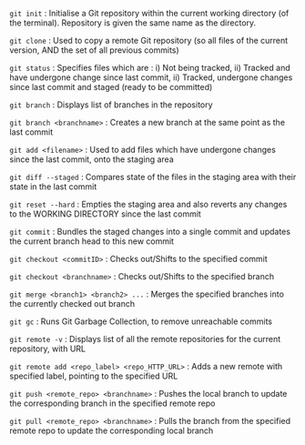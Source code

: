 `git init` : Initialise a Git repository within the current working directory (of the terminal). Repository is given the same name as the directory.

`git clone` : Used to copy a remote Git repository (so all files of the current version, AND the set of all previous commits)

`git status` : Specifies files which are : i) Not being tracked, ii) Tracked and have undergone change since last commit, ii) Tracked, undergone changes since last commit and staged (ready to be committed)

`git branch` : Displays list of branches in the repository

`git branch <branchname>` : Creates a new branch at the same point as the last commit

`git add <filename>` : Used to add files which have undergone changes since the last commit, onto the staging area

`git diff --staged` : Compares state of the files in the staging area with their state in the last commit

`git reset --hard` : Empties the staging area and also reverts any changes to the WORKING DIRECTORY since the last commit

`git commit` : Bundles the staged changes into a single commit and updates the current branch head to this new commit

`git checkout <commitID>` : Checks out/Shifts to the specified commit

`git checkout <branchname>` : Checks out/Shifts to the specified branch

`git merge <branch1> <branch2> ...` :  Merges the specified branches into the currently checked out branch

`git gc` : Runs Git Garbage Collection, to remove unreachable commits

`git remote -v` : Displays list of all the remote repositories for the current repository, with URL

`git remote add <repo_label> <repo_HTTP_URL>` : Adds a new remote with specified label, pointing to the specified URL

`git push <remote_repo> <branchname>` : Pushes the local branch to update the corresponding branch in the specified remote repo

`git pull <remote_repo> <branchname>` : Pulls the branch from the specified remote repo to update the corresponding local branch
